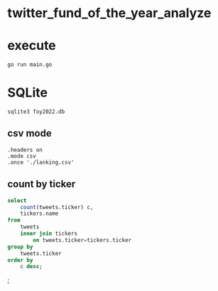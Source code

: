 twitter_fund_of_the_year_analyze
====

# execute

```shell
go run main.go
```

# SQLite

```shell
sqlite3 foy2022.db
```

## csv mode

```sqlite
.headers on
.mode csv
.once './lanking.csv'
```

## count by ticker

```sql
select
    count(tweets.ticker) c,
    tickers.name
from
    tweets
    inner join tickers
        on tweets.ticker=tickers.ticker
group by
    tweets.ticker
order by
    c desc;
```
;